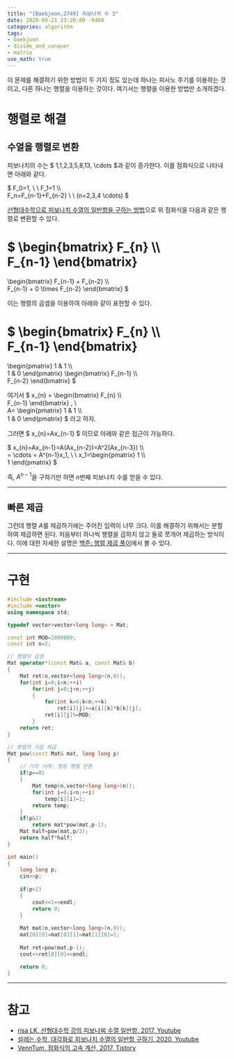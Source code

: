 ```yaml
---
title: "[Baekjoon,2749] 피보나치 수 3"
date: 2020-09-21 23:20:00 -0400
categories: algorithm 
tags:
- baekjoon 
- divide_and_conquer
- matrix 
use_math: true
---
```

이 문제를 해결하기 위한 방법이 두 가지 정도 있는데 하나는 피사노 주기를 이용하는 것이고, 다른 하나는 행렬을 이용하는 것이다. 
여기서는 행렬을 이용한 방법만 소개하겠다. 

# 행렬로 해결 

## 수열을 행렬로 변환 
피보나치의 수는 $ 1,1,2,3,5,8,13, \cdots $과 같이 증가한다. 이를 점화식으로 나타내면 아래와 같다. 

$ F_0=1, \ \ F_1=1 \\\\  
F_n=F_{n-1}+F_{n-2} \ \ (n=2,3,4 \cdots) $

[선형대수학으로 피보나치 수열의 일반항을 구하는 방법](https://www.youtube.com/watch?v=3h2exMPMzdc)으로 위 점화식을 다음과 같은 행렬로 변환할 수 있다.  

$ \begin{bmatrix}
F_{n} \\\\  
F_{n-1}
\end{bmatrix}
=
\begin{bmatrix}
F_{n-1} + F_{n-2} \\\\  
F_{n-1} + 0 \times F_{n-2}
\end{bmatrix} 
$ 

이는 행렬의 곱셈을 이용하여 아래와 같이 표현할 수 있다. 

$ \begin{bmatrix}
F_{n} \\\\  
F_{n-1}
\end{bmatrix}
=
\begin{pmatrix}
1 & 1 \\\\  
1 & 0
\end{pmatrix}
\begin{bmatrix}
F_{n-1} \\\\  
F_{n-2}
\end{bmatrix} 
$ 

여기서 $ x_{n} = \begin{bmatrix}
F_{n} \\\\  
F_{n-1}
\end{bmatrix} , \ \
A= \begin{pmatrix}
1 & 1 \\\\  
1 & 0
\end{pmatrix} $ 라고 하자. 

그러면 $ x_{n}=Ax_{n-1} $ 이므로 아래와 같은 접근이 가능하다. 

$ x_{n}=Ax_{n-1}=A(Ax_{n-2})=A^2(Ax_{n-3}) \\\\  
= \cdots = A^{n-1}x_1, \ \ 
x_1=\begin{pmatrix}
1 \\\\  
1
\end{pmatrix} $ 

즉, $A^{n-1}$을 구하기만 하면 $n$번째 피보나치 수를 얻을 수 있다. 

---

## 빠른 제곱 
그런데 행렬 $A$를 제곱하기에는 주어진 입력이 너무 크다. 이를 해결하기 위해서는 분할하여 제곱하면 된다. 
처음부터 하나씩 행렬을 곱하지 않고 둘로 쪼개어 제곱하는 방식이다. 
이에 대한 자세한 설명은 [백준: 행렬 제곱 풀이](https://jja08111.github.io/algorithm/baekjoon-10830-%ED%96%89%EB%A0%AC-%EC%A0%9C%EA%B3%B1/)에서 볼 수 있다. 

---

# 구현 
```cpp
#include <iostream>
#include <vector>
using namespace std;

typedef vector<vector<long long> > Mat;

const int MOD=1000000;
const int n=2;

// 행렬의 곱셈 
Mat operator*(const Mat& a, const Mat& b)
{
    Mat ret(n,vector<long long>(n,0));
    for(int i=0;i<n;++i)
        for(int j=0;j<n;++j)
        {
            for(int k=0;k<n;++k)
                ret[i][j]+=a[i][k]*b[k][j];
            ret[i][j]%=MOD;
        }
    return ret;
}

// 행렬의 거듭 제곱
Mat pow(const Mat& mat, long long p)
{
    // 기저 사례: 항등 행렬 반환
    if(p==0)
    {
        Mat temp(n,vector<long long>(n));
        for(int i=0;i<n;++i)
            temp[i][i]=1;
        return temp;
    }
    if(p&1)
        return mat*pow(mat,p-1);
    Mat half=pow(mat,p/2);
    return half*half;
}

int main()
{
    long long p;
    cin>>p;
    
    if(p<2)
    {
        cout<<1<<endl;
        return 0;
    }
    
    Mat mat(n,vector<long long>(n,0));
    mat[0][0]=mat[0][1]=mat[1][0]=1;
    
    Mat ret=pow(mat,p-1);
    cout<<ret[0][0]<<endl;

    return 0;
}

```

---

# 참고 
- [risa LK, 선형대수학 강의 피보나찌 수열 일반항, 2017, Youtube](https://www.youtube.com/watch?v=3h2exMPMzdc)  
- [설레는 수학, 대각화로 피보나치 수열의 일반항 구하기, 2020, Youtube](https://www.youtube.com/watch?v=uX2IsIykLJc)
- [VennTum, 점화식의 고속 계산, 2017, Tistory](https://cloge.tistory.com/33)  
